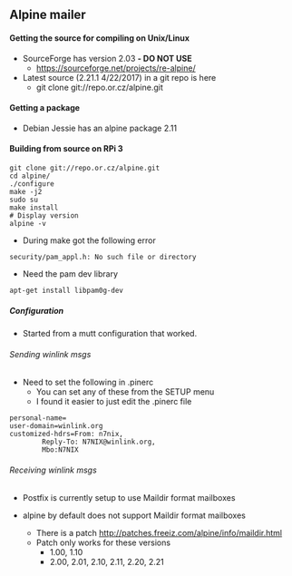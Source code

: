 ## Alpine mailer

#### Getting the source for compiling on Unix/Linux
* SourceForge has version 2.03 **- DO NOT USE**
  * https://sourceforge.net/projects/re-alpine/
* Latest source (2.21.1 4/22/2017) in a git repo is here
  * git clone git://repo.or.cz/alpine.git

#### Getting a package

* Debian Jessie has an alpine package 2.11

#### Building from source on RPi 3


```
git clone git://repo.or.cz/alpine.git
cd alpine/
./configure
make -j2
sudo su
make install
# Display version
alpine -v
```
* During make got the following error
```
security/pam_appl.h: No such file or directory
```
* Need the pam dev library

```
apt-get install libpam0g-dev
```
##### Configuration

* Started from a mutt configuration that worked.

###### Sending winlink msgs

* Need to set the following in .pinerc
  * You can set any of these from the SETUP menu
  * I found it easier to just edit the .pinerc file

```
personal-name=
user-domain=winlink.org
customized-hdrs=From: n7nix,
        Reply-To: N7NIX@winlink.org,
        Mbo:N7NIX
````

###### Receiving winlink msgs

  * Postfix is currently setup to use Maildir format mailboxes

  * alpine by default does not support Maildir format mailboxes
    * There is a patch http://patches.freeiz.com/alpine/info/maildir.html
    * Patch only works for these versions
      * 1.00, 1.10
      * 2.00, 2.01, 2.10, 2.11, 2.20, 2.21
